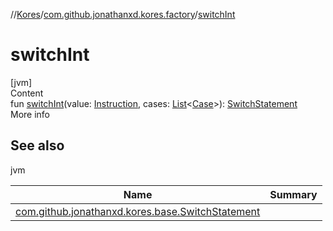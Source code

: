 //[Kores](../index.md)/[com.github.jonathanxd.kores.factory](index.md)/[switchInt](switch-int.md)



# switchInt  
[jvm]  
Content  
fun [switchInt](switch-int.md)(value: [Instruction](../com.github.jonathanxd.kores/-instruction/index.md), cases: [List](https://kotlinlang.org/api/latest/jvm/stdlib/kotlin.collections/-list/index.html)<[Case](../com.github.jonathanxd.kores.base/-case/index.md)>): [SwitchStatement](../com.github.jonathanxd.kores.base/-switch-statement/index.md)  
More info  


## See also  
  
jvm  
  
|  Name|  Summary| 
|---|---|
| <a name="com.github.jonathanxd.kores.factory//switchInt/#com.github.jonathanxd.kores.Instruction#kotlin.collections.List[com.github.jonathanxd.kores.base.Case]/PointingToDeclaration/"></a>[com.github.jonathanxd.kores.base.SwitchStatement](../com.github.jonathanxd.kores.base/-switch-statement/index.md)| <a name="com.github.jonathanxd.kores.factory//switchInt/#com.github.jonathanxd.kores.Instruction#kotlin.collections.List[com.github.jonathanxd.kores.base.Case]/PointingToDeclaration/"></a>
  
  




